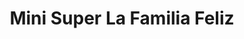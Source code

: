 ---
title: "Mini Super La Familia Feliz"
url: /guapiles/mini-super-la-familia-feliz/
shop: comodidad
---